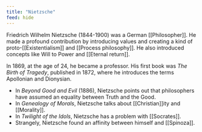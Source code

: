 ```yaml
---
title: "Nietzsche"
feed: hide
---
```


Friedrich Wilhelm Nietzsche (1844-1900) was a German [[Philosopher]]. He made a profound contribution by introducing values and creating a kind of proto-[[Existentialism]] and [[Process philosophy]]. He also introduced concepts like Will to Power and [[Eternal return]]. 

In 1869, at the age of 24, he became a professor. His first book was _The Birth of Tragedy_, published in 1872, where he introduces the terms Apollonian and Dionysian. 

* In _Beyond Good and Evil_ (1886), Nietzsche points out that philosophers have assumed an equality between Truth and the Good. 
* In _Genealogy of Morals_, Nietzsche talks about [[Christian]]ity and [[Morality]]. 
* In _Twilight of the Idols_, Nietzsche has a problem with [[Socrates]]. 
* Strangely, Nietzsche found an affinity between himself and [[Spinoza]]. 

